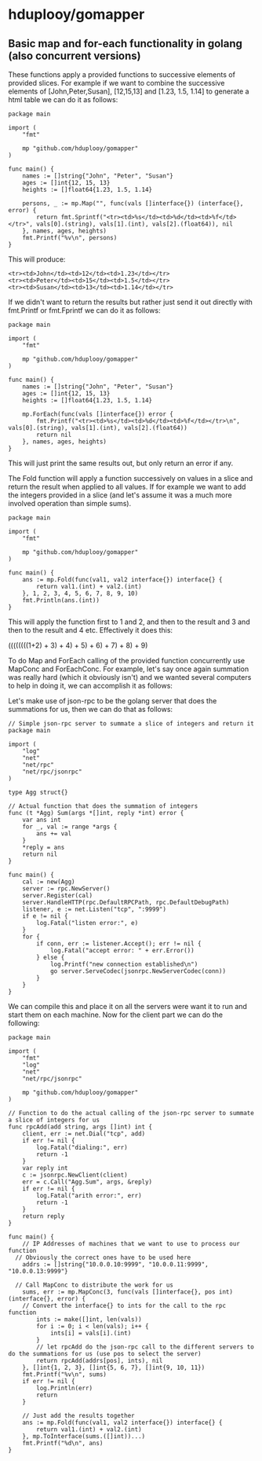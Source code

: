 # hduplooy/gomapper

## Basic map and for-each functionality in golang (also concurrent versions)

These functions apply a provided functions to successive elements of provided slices. For example if we want to combine the successive
elements of [John,Peter,Susan], [12,15,13] and [1.23, 1.5, 1.14] to generate a html table we can do it as follows:

    package main

    import (
	    "fmt"

	    mp "github.com/hduplooy/gomapper"
    )

    func main() {
	    names := []string{"John", "Peter", "Susan"}
	    ages := []int{12, 15, 13}
	    heights := []float64{1.23, 1.5, 1.14}

	    persons, _ := mp.Map("", func(vals []interface{}) (interface{}, error) {
		    return fmt.Sprintf("<tr><td>%s</td><td>%d</td><td>%f</td></tr>", vals[0].(string), vals[1].(int), vals[2].(float64)), nil
	    }, names, ages, heights)
	    fmt.Printf("%v\n", persons)
    }
 
 This will produce:
 
    <tr><td>John</td><td>12</td><td>1.23</td></tr>
    <tr><td>Peter</td><td>15</td><td>1.5</td></tr>
    <tr><td>Susan</td><td>13</td><td>1.14</td></tr>

If we didn't want to return the results but rather just send it out directly with fmt.Printf or fmt.Fprintf we can do it as follows:

    package main

    import (
	    "fmt"

	    mp "github.com/hduplooy/gomapper"
    )

    func main() {
	    names := []string{"John", "Peter", "Susan"}
	    ages := []int{12, 15, 13}
	    heights := []float64{1.23, 1.5, 1.14}

	    mp.ForEach(func(vals []interface{}) error {
		    fmt.Printf("<tr><td>%s</td><td>%d</td><td>%f</td></tr>\n", vals[0].(string), vals[1].(int), vals[2].(float64))
		    return nil
	    }, names, ages, heights)
    }

This will just print the same results out, but only return an error if any.

The Fold function will apply a function successively on values in a slice and return the result when applied to all values. If for
example we want to add the integers provided in a slice (and let's assume it was a much more involved operation than simple sums).

    package main

    import (
	    "fmt"

	    mp "github.com/hduplooy/gomapper"
    )

    func main() {
	    ans := mp.Fold(func(val1, val2 interface{}) interface{} {
		    return val1.(int) + val2.(int)
	    }, 1, 2, 3, 4, 5, 6, 7, 8, 9, 10)
	    fmt.Println(ans.(int))
    }

This will apply the function first to 1 and 2, and then to the result and 3 and then to the result and 4 etc. Effectively it does this:  

((((((((1+2) + 3) + 4) + 5) + 6) + 7) + 8) + 9)

To do Map and ForEach calling of the provided function concurrently use MapConc and ForEachConc. For example, let's say once again
summation was really hard (which it obviously isn't) and we wanted several computers to help in doing it, we can accomplish it as follows:

Let's make use of json-rpc to be the golang server that does the summations for us, then we can do that as follows:

    // Simple json-rpc server to summate a slice of integers and return it
    package main

    import (
	    "log"
	    "net"
	    "net/rpc"
	    "net/rpc/jsonrpc"
    )

    type Agg struct{}

    // Actual function that does the summation of integers
    func (t *Agg) Sum(args *[]int, reply *int) error {
	    var ans int
	    for _, val := range *args {
		    ans += val
	    }
	    *reply = ans
	    return nil
    }

    func main() {
	    cal := new(Agg)
	    server := rpc.NewServer()
	    server.Register(cal)
	    server.HandleHTTP(rpc.DefaultRPCPath, rpc.DefaultDebugPath)
	    listener, e := net.Listen("tcp", ":9999")
	    if e != nil {
		    log.Fatal("listen error:", e)
	    }
	    for {
		    if conn, err := listener.Accept(); err != nil {
			    log.Fatal("accept error: " + err.Error())
		    } else {
			    log.Printf("new connection established\n")
			    go server.ServeCodec(jsonrpc.NewServerCodec(conn))
		    }
	    }
    }

We can compile this and place it on all the servers were want it to run and start them on each machine. Now for the client part we can do the following:

    package main

    import (
	    "fmt"
	    "log"
	    "net"
	    "net/rpc/jsonrpc"

	    mp "github.com/hduplooy/gomapper"
    )

    // Function to do the actual calling of the json-rpc server to summate a slice of integers for us
    func rpcAdd(add string, args []int) int {
	    client, err := net.Dial("tcp", add)
	    if err != nil {
		    log.Fatal("dialing:", err)
		    return -1
	    }
	    var reply int
	    c := jsonrpc.NewClient(client)
	    err = c.Call("Agg.Sum", args, &reply)
	    if err != nil {
		    log.Fatal("arith error:", err)
		    return -1
	    }
	    return reply
    }

    func main() {
	    // IP Addresses of machines that we want to use to process our function
      // Obviously the correct ones have to be used here
	    addrs := []string{"10.0.0.10:9999", "10.0.0.11:9999", "10.0.0.13:9999"}

      // Call MapConc to distribute the work for us
	    sums, err := mp.MapConc(3, func(vals []interface{}, pos int) (interface{}, error) {
        // Convert the interface{} to ints for the call to the rpc function
		    ints := make([]int, len(vals))
		    for i := 0; i < len(vals); i++ {
			    ints[i] = vals[i].(int)
		    }
		    // let rpcAdd do the json-rpc call to the different servers to do the summations for us (use pos to select the server)
		    return rpcAdd(addrs[pos], ints), nil
	    }, []int{1, 2, 3}, []int{5, 6, 7}, []int{9, 10, 11})
	    fmt.Printf("%v\n", sums)
	    if err != nil {
		    log.Println(err)
		    return
	    }

	    // Just add the results together
	    ans := mp.Fold(func(val1, val2 interface{}) interface{} {
		    return val1.(int) + val2.(int)
	    }, mp.ToInterface(sums.([]int))...)
	    fmt.Printf("%d\n", ans)
    }



